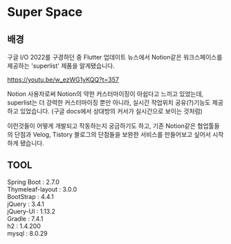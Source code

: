 # Super Space
## 배경
구글 I/O 2022를 구경하던 중 Flutter 업데이트 뉴스에서
Notion같은 워크스페이스를 제공하는 'superlist' 제품을 알게됐습니다.

https://youtu.be/w_ezWG1yKQQ?t=357

Notion 사용자로써 Notion의 약한 커스터마이징이 아쉽다고 느끼고 있었는데, 
superlist는 더 강력한 커스터마이징 뿐만 아니라, 
실시간 작업위치 공유(?)기능도 제공하고 있었습니다.
(구글 docs에서 상대방의 커서가 실시간으로 보이는 것처럼)

이런것들이 어떻게 개발되고 작동하는지 궁금하기도 하고, 
기존 Notion같은 협업툴들의 단점과 Velog, Tistory 블로그의 단점들을 보완한 
서비스를 만들어보고 싶어서 시작하게 됐습니다.

## TOOL
Spring Boot : 2.7.0</br>
Thymeleaf-layout : 3.0.0</br>
BootStrap : 4.4.1</br>
jQuery : 3.4.1</br>
jQuery-UI : 1.13.2</br>
Gradle : 7.4.1</br>
h2 : 1.4.200</br>
mysql : 8.0.29</br>
